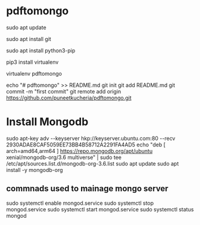 # pdftomongo

sudo apt update

sudo apt install git

sudo apt install python3-pip

pip3 install virtualenv

virtualenv pdftomongo

echo "# pdftomongo" >> README.md
git init
git add README.md
git commit -m "first commit"
git remote add origin https://github.com/puneetkucheria/pdftomongo.git

# Install Mongodb
sudo apt-key adv --keyserver hkp://keyserver.ubuntu.com:80 --recv 2930ADAE8CAF5059EE73BB4B58712A2291FA4AD5
echo "deb [ arch=amd64,arm64 ] https://repo.mongodb.org/apt/ubuntu xenial/mongodb-org/3.6 multiverse" | sudo tee /etc/apt/sources.list.d/mongodb-org-3.6.list
sudo apt update
sudo apt install -y mongodb-org

## commnads used to mainage mongo server
sudo systemctl enable mongod.service
sudo systemctl stop mongod.service
sudo systemctl start mongod.service
sudo systemctl status mongod
